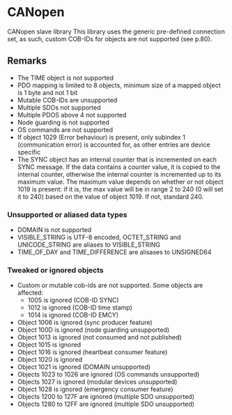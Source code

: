 # CANopen
CANopen slave library
This library uses the generic pre-defined connection set, as such, custom COB-IDs for objects are not supported (see p.80).

## Remarks
- The TIME object is not supported
- PDO mapping is limited to 8 objects, minimum size of a mapped object is 1 byte and not 1 bit
- Mutable COB-IDs are unsupported
- Multiple SDOs not supported
- Multiple PDOS above 4 not supported
- Node guarding is not supported
- OS commands are not supported
- If object 1029 (Error behaviour) is present, only subindex 1 (communication error) is accounted for, as other entries are device specific
- The SYNC object has an internal counter that is incremented on each SYNC message. If the data contains a counter value, it is copied to the internal counter, otherwise the internal counter is incremented up to its maximum value.
The maximum value depends on whether or not object 1019 is present: if it is, the max value will be in range 2 to 240 (0 will set it to 240) based on the value of object 1019. If not, standard 240.
### Unsupported or aliased data types
- DOMAIN is not supported
- VISIBLE_STRING is UTF-8 encoded, OCTET_STRING and UNICODE_STRING are aliases to VISIBLE_STRING
- TIME_OF_DAY and TIME_DIFFERENCE are alisases to UNSIGNED64
### Tweaked or ignored objects
- Custom or mutable cob-ids are not supported. Some objects are affected:
    - 1005 is ignored (COB-ID SYNC)
    - 1012 is ignored (COB-ID time stamp)
    - 1014 is ignored (COB-ID EMCY)
- Object 1006 is ignored (sync producer feature)
- Object 100D is ignored (node guarding unsupported)
- Object 1013 is ignored (not consumed and not published)
- Object 1015 is ignored
- Object 1016 is ignored (heartbeat consumer feature)
- Object 1020 is ignored
- Object 1021 is ignored (DOMAIN unsupported)
- Objects 1023 to 1026 are ignored (OS commands unsupported)
- Objects 1027 is ignored (modular devices unsupported)
- Object 1028 is ignored (emergency consumer feature)
- Objects 1200 to 127F are ignored (multiple SDO unsupported)
- Objects 1280 to 12FF are ignored (multiple SDO unsupported)
